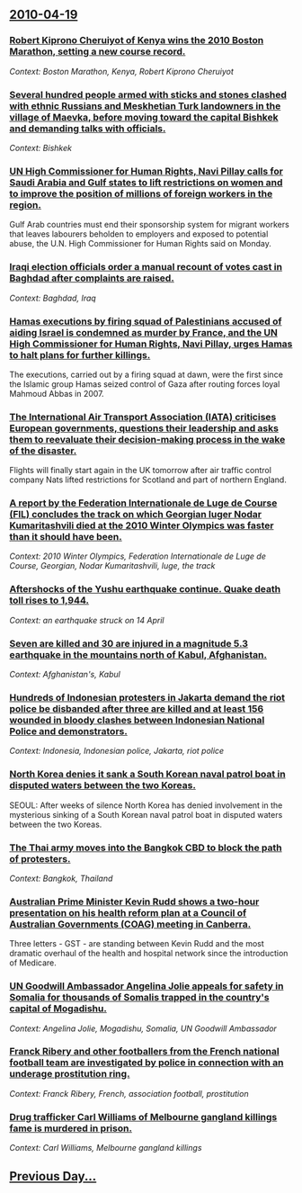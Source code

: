 ## [2010-04-19](/news/2010/04/19/index.md)

### [Robert Kiprono Cheruiyot of Kenya wins the 2010 Boston Marathon, setting a new course record. ](/news/2010/04/19/robert-kiprono-cheruiyot-of-kenya-wins-the-2010-boston-marathon-setting-a-new-course-record.md)
_Context: Boston Marathon, Kenya, Robert Kiprono Cheruiyot_

### [Several hundred people armed with sticks and stones clashed with ethnic Russians and Meskhetian Turk landowners in the village of Maevka, before moving toward the capital Bishkek and demanding talks with officials. ](/news/2010/04/19/several-hundred-people-armed-with-sticks-and-stones-clashed-with-ethnic-russians-and-meskhetian-turk-landowners-in-the-village-of-maevka-be.md)
_Context: Bishkek_

### [UN High Commissioner for Human Rights, Navi Pillay calls for Saudi Arabia and Gulf states to lift restrictions on women and to improve the position of millions of foreign workers in the region. ](/news/2010/04/19/un-high-commissioner-for-human-rights-navi-pillay-calls-for-saudi-arabia-and-gulf-states-to-lift-restrictions-on-women-and-to-improve-the-p.md)
Gulf Arab countries must end their sponsorship system for migrant workers that leaves labourers beholden to employers and exposed to potential abuse, the U.N. High Commissioner for Human Rights said on Monday.

### [Iraqi election officials order a manual recount of votes cast in Baghdad after complaints are raised. ](/news/2010/04/19/iraqi-election-officials-order-a-manual-recount-of-votes-cast-in-baghdad-after-complaints-are-raised.md)
_Context: Baghdad, Iraq_

### [Hamas executions by firing squad of Palestinians accused of aiding Israel is condemned as murder by France, and the UN High Commissioner for Human Rights, Navi Pillay, urges Hamas to halt plans for further killings. ](/news/2010/04/19/hamas-executions-by-firing-squad-of-palestinians-accused-of-aiding-israel-is-condemned-as-murder-by-france-and-the-un-high-commissioner-for.md)
The executions, carried out by a firing squad at dawn, were the first since the Islamic group Hamas seized control of Gaza after routing forces loyal Mahmoud Abbas in 2007.

### [The International Air Transport Association (IATA) criticises European governments, questions their leadership and asks them to reevaluate their decision-making process in the wake of the disaster. ](/news/2010/04/19/the-international-air-transport-association-iata-criticises-european-governments-questions-their-leadership-and-asks-them-to-reevaluate-t.md)
Flights will finally start again in the UK tomorrow after air traffic control company Nats lifted restrictions for Scotland and part of northern England.

### [A report by the Federation Internationale de Luge de Course (FIL) concludes the track on which Georgian luger Nodar Kumaritashvili died at the 2010 Winter Olympics was faster than it should have been. ](/news/2010/04/19/a-report-by-the-fa-c-da-c-ration-internationale-de-luge-de-course-fil-concludes-the-track-on-which-georgian-luger-nodar-kumaritashvili-died-at.md)
_Context: 2010 Winter Olympics, Federation Internationale de Luge de Course, Georgian, Nodar Kumaritashvili, luge, the track_

### [Aftershocks of the Yushu earthquake continue. Quake death toll rises to 1,944. ](/news/2010/04/19/aftershocks-of-the-yushu-earthquake-continue-quake-death-toll-rises-to-1-944.md)
_Context: an earthquake struck on 14 April_

### [Seven are killed and 30 are injured in a magnitude 5.3 earthquake in the mountains north of Kabul, Afghanistan. ](/news/2010/04/19/seven-are-killed-and-30-are-injured-in-a-magnitude-5-3-earthquake-in-the-mountains-north-of-kabul-afghanistan.md)
_Context: Afghanistan's, Kabul_

### [Hundreds of Indonesian protesters in Jakarta demand the riot police be disbanded after three are killed and at least 156 wounded in bloody clashes between Indonesian National Police and demonstrators. ](/news/2010/04/19/hundreds-of-indonesian-protesters-in-jakarta-demand-the-riot-police-be-disbanded-after-three-are-killed-and-at-least-156-wounded-in-bloody-c.md)
_Context: Indonesia, Indonesian police, Jakarta, riot police_

### [North Korea denies it sank a South Korean naval patrol boat in disputed waters between the two Koreas. ](/news/2010/04/19/north-korea-denies-it-sank-a-south-korean-naval-patrol-boat-in-disputed-waters-between-the-two-koreas.md)
SEOUL: After weeks of silence North Korea has denied involvement in the mysterious sinking of a South Korean naval patrol boat in disputed waters between the two Koreas.

### [The Thai army moves into the Bangkok CBD to block the path of protesters. ](/news/2010/04/19/the-thai-army-moves-into-the-bangkok-cbd-to-block-the-path-of-protesters.md)
_Context: Bangkok, Thailand_

### [Australian Prime Minister Kevin Rudd shows a two-hour presentation on his health reform plan at a Council of Australian Governments (COAG) meeting in Canberra. ](/news/2010/04/19/australian-prime-minister-kevin-rudd-shows-a-two-hour-presentation-on-his-health-reform-plan-at-a-council-of-australian-governments-coag-m.md)
Three letters - GST - are standing between Kevin Rudd and the most dramatic overhaul of the health and hospital network since the introduction of Medicare.

### [UN Goodwill Ambassador Angelina Jolie appeals for safety in Somalia for thousands of Somalis trapped in the country's capital of Mogadishu. ](/news/2010/04/19/un-goodwill-ambassador-angelina-jolie-appeals-for-safety-in-somalia-for-thousands-of-somalis-trapped-in-the-countryas-capital-of-mogadishu.md)
_Context: Angelina Jolie, Mogadishu, Somalia, UN Goodwill Ambassador_

### [Franck Ribery and other footballers from the French national football team are investigated by police in connection with an underage prostitution ring. ](/news/2010/04/19/franck-riba-c-ry-and-other-footballers-from-the-french-national-football-team-are-investigated-by-police-in-connection-with-an-underage-prosti.md)
_Context: Franck Ribery, French, association football, prostitution_

### [Drug trafficker Carl Williams of Melbourne gangland killings fame is murdered in prison. ](/news/2010/04/19/drug-trafficker-carl-williams-of-melbourne-gangland-killings-fame-is-murdered-in-prison.md)
_Context: Carl Williams, Melbourne gangland killings_

## [Previous Day...](/news/2010/04/18/index.md)

